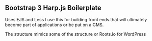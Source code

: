 ## Bootstrap 3 Harp.js Boilerplate

Uses EJS and Less
I use this for building front ends that will ultimately become part of applications or be put on a CMS.

The structure mimics some of the structure or Roots.io for WordPress

